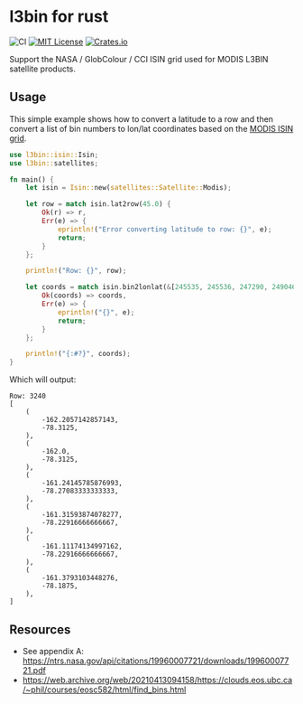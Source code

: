 # l3bin for rust

![CI](https://github.com/PMassicotte/l3bin/actions/workflows/rust.yml/badge.svg)
[![MIT License](https://img.shields.io/badge/license-MIT-blue.svg)](LICENSE) [![Crates.io](https://img.shields.io/crates/v/l3bin.svg)](https://crates.io/crates/l3bin)

Support the NASA / GlobColour / CCI ISIN grid used for MODIS L3BIN satellite products.

## Usage

This simple example shows how to convert a latitude to a row and then convert a list of bin numbers to lon/lat coordinates based on the [MODIS ISIN grid](https://modis-land.gsfc.nasa.gov/MODLAnD_grid.html).

```rust
use l3bin::isin::Isin;
use l3bin::satellites;

fn main() {
    let isin = Isin::new(satellites::Satellite::Modis);

    let row = match isin.lat2row(45.0) {
        Ok(r) => r,
        Err(e) => {
            eprintln!("Error converting latitude to row: {}", e);
            return;
        }
    };

    println!("Row: {}", row);

    let coords = match isin.bin2lonlat(&[245535, 245536, 247290, 249046, 249047, 250809]) {
        Ok(coords) => coords,
        Err(e) => {
            eprintln!("{}", e);
            return;
        }
    };

    println!("{:#?}", coords);
}
```

Which will output:

```
Row: 3240
[
    (
        -162.2057142857143,
        -78.3125,
    ),
    (
        -162.0,
        -78.3125,
    ),
    (
        -161.24145785876993,
        -78.27083333333333,
    ),
    (
        -161.31593874078277,
        -78.22916666666667,
    ),
    (
        -161.11174134997162,
        -78.22916666666667,
    ),
    (
        -161.3793103448276,
        -78.1875,
    ),
]
```

## Resources

- See appendix A: https://ntrs.nasa.gov/api/citations/19960007721/downloads/19960007721.pdf
- https://web.archive.org/web/20210413094158/https://clouds.eos.ubc.ca/~phil/courses/eosc582/html/find_bins.html
